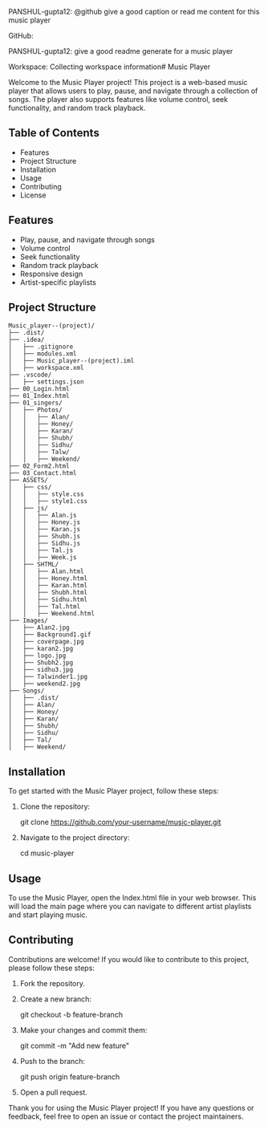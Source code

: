 PANSHUL-gupta12: @github give a good caption or read me content for this music player

GitHub: 

PANSHUL-gupta12: give a good readme generate for a music player

Workspace: Collecting workspace information# Music Player

Welcome to the Music Player project! This project is a web-based music player that allows users to play, pause, and navigate through a collection of songs. The player also supports features like volume control, seek functionality, and random track playback.

## Table of Contents

- Features
- Project Structure
- Installation
- Usage
- Contributing
- License

## Features

- Play, pause, and navigate through songs
- Volume control
- Seek functionality
- Random track playback
- Responsive design
- Artist-specific playlists

## Project Structure

```
Music_player--(project)/
├── .dist/
├── .idea/
│   ├── .gitignore
│   ├── modules.xml
│   ├── Music_player--(project).iml
│   ├── workspace.xml
├── .vscode/
│   ├── settings.json
├── 00_Login.html
├── 01_Index.html
├── 01_singers/
│   ├── Photos/
│   │   ├── Alan/
│   │   ├── Honey/
│   │   ├── Karan/
│   │   ├── Shubh/
│   │   ├── Sidhu/
│   │   ├── Talw/
│   │   ├── Weekend/
├── 02_Form2.html
├── 03_Contact.html
├── ASSETS/
│   ├── css/
│   │   ├── style.css
│   │   ├── style1.css
│   ├── js/
│   │   ├── Alan.js
│   │   ├── Honey.js
│   │   ├── Karan.js
│   │   ├── Shubh.js
│   │   ├── Sidhu.js
│   │   ├── Tal.js
│   │   ├── Week.js
│   ├── SHTML/
│   │   ├── Alan.html
│   │   ├── Honey.html
│   │   ├── Karan.html
│   │   ├── Shubh.html
│   │   ├── Sidhu.html
│   │   ├── Tal.html
│   │   ├── Weekend.html
├── Images/
│   ├── Alan2.jpg
│   ├── Background1.gif
│   ├── coverpage.jpg
│   ├── karan2.jpg
│   ├── logo.jpg
│   ├── Shubh2.jpg
│   ├── sidhu3.jpg
│   ├── Talwinder1.jpg
│   ├── weekend2.jpg
├── Songs/
│   ├── .dist/
│   ├── Alan/
│   ├── Honey/
│   ├── Karan/
│   ├── Shubh/
│   ├── Sidhu/
│   ├── Tal/
│   ├── Weekend/
```

## Installation

To get started with the Music Player project, follow these steps:

1. Clone the repository:
   
   git clone https://github.com/your-username/music-player.git
   
2. Navigate to the project directory:
   
   cd music-player
  

## Usage

To use the Music Player, open the Index.html file in your web browser. This will load the main page where you can navigate to different artist playlists and start playing music.

## Contributing

Contributions are welcome! If you would like to contribute to this project, please follow these steps:

1. Fork the repository.
2. Create a new branch:
   
   git checkout -b feature-branch
   
3. Make your changes and commit them:
  
   git commit -m "Add new feature"
 
4. Push to the branch:
  
   git push origin feature-branch
   
5. Open a pull request.


Thank you for using the Music Player project! If you have any questions or feedback, feel free to open an issue or contact the project maintainers.
